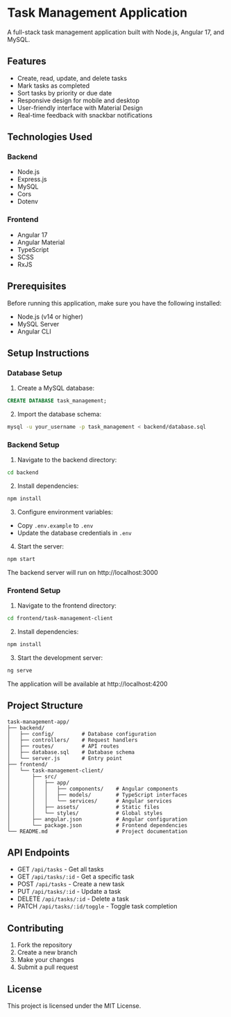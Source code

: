 # Task Management Application

A full-stack task management application built with Node.js, Angular 17, and MySQL.

## Features

- Create, read, update, and delete tasks
- Mark tasks as completed
- Sort tasks by priority or due date
- Responsive design for mobile and desktop
- User-friendly interface with Material Design
- Real-time feedback with snackbar notifications

## Technologies Used

### Backend
- Node.js
- Express.js
- MySQL
- Cors
- Dotenv

### Frontend
- Angular 17
- Angular Material
- TypeScript
- SCSS
- RxJS

## Prerequisites

Before running this application, make sure you have the following installed:
- Node.js (v14 or higher)
- MySQL Server
- Angular CLI

## Setup Instructions

### Database Setup
1. Create a MySQL database:
```sql
CREATE DATABASE task_management;
```

2. Import the database schema:
```bash
mysql -u your_username -p task_management < backend/database.sql
```

### Backend Setup
1. Navigate to the backend directory:
```bash
cd backend
```

2. Install dependencies:
```bash
npm install
```

3. Configure environment variables:
- Copy `.env.example` to `.env`
- Update the database credentials in `.env`

4. Start the server:
```bash
npm start
```

The backend server will run on http://localhost:3000

### Frontend Setup
1. Navigate to the frontend directory:
```bash
cd frontend/task-management-client
```

2. Install dependencies:
```bash
npm install
```

3. Start the development server:
```bash
ng serve
```

The application will be available at http://localhost:4200

## Project Structure

```
task-management-app/
├── backend/
│   ├── config/         # Database configuration
│   ├── controllers/    # Request handlers
│   ├── routes/         # API routes
│   ├── database.sql    # Database schema
│   └── server.js       # Entry point
├── frontend/
│   └── task-management-client/
│       ├── src/
│       │   ├── app/
│       │   │   ├── components/    # Angular components
│       │   │   ├── models/        # TypeScript interfaces
│       │   │   └── services/      # Angular services
│       │   ├── assets/            # Static files
│       │   └── styles/            # Global styles
│       ├── angular.json           # Angular configuration
│       └── package.json           # Frontend dependencies
└── README.md                      # Project documentation
```

## API Endpoints

- GET `/api/tasks` - Get all tasks
- GET `/api/tasks/:id` - Get a specific task
- POST `/api/tasks` - Create a new task
- PUT `/api/tasks/:id` - Update a task
- DELETE `/api/tasks/:id` - Delete a task
- PATCH `/api/tasks/:id/toggle` - Toggle task completion

## Contributing

1. Fork the repository
2. Create a new branch
3. Make your changes
4. Submit a pull request

## License

This project is licensed under the MIT License.

